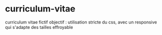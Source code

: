 # curriculum-vitae
curriculum vitae fictif
objectif : utilisation stricte du css, avec un responsive qui s'adapte des tailles effroyable
